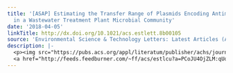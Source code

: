 ```yaml
---
title: '[ASAP] Estimating the Transfer Range of Plasmids Encoding Antimicrobial Resistance
  in a Wastewater Treatment Plant Microbial Community'
date: '2018-04-05'
linkTitle: http://dx.doi.org/10.1021/acs.estlett.8b00105
source: 'Environmental Science & Technology Letters: Latest Articles (ACS Publications)'
description: |-
  <p><img src="https://pubs.acs.org/appl/literatum/publisher/achs/journals/content/estlcu/0/estlcu.ahead-of-print/acs.estlett.8b00105/20180405/images/medium/ez-2018-00105n_0004.gif" alt="TOC Graphic"/></p><div><cite>Environmental Science & Technology Letters</cite></div><div>DOI: 10.1021/acs.estlett.8b00105</div><div class="feedflare">
  <a href="http://feeds.feedburner.com/~ff/acs/estlcu?a=PCoJU4OjZLM:qUqUW6msZ3Y:yIl2AUoC8zA"><img src="http://feeds.feedburner.com/~ff/acs/estlcu?d=yIl2AUoC8zA" borde
---
```

